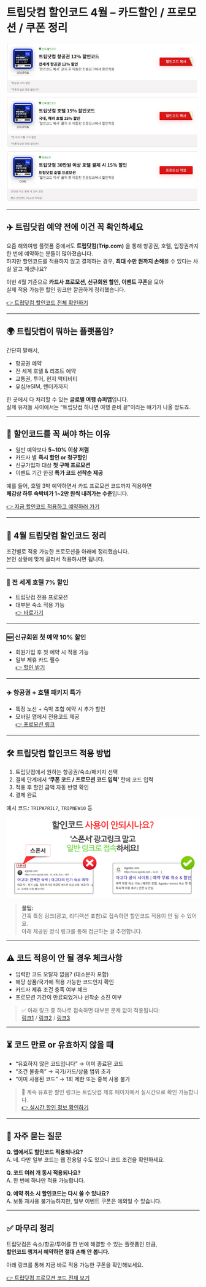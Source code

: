 # 트립닷컴 할인코드 4월 – 카드할인 / 프로모션 / 쿠폰 정리

[![트립닷컴 프로모션 배너](https://github.com/promocode-hub/trip-com-promocode/blob/main/tripcom.JPG?raw=true)](http://app.ac/hqpbu7203)

---

## ✈️ 트립닷컴 예약 전에 이건 꼭 확인하세요

요즘 해외여행 플랫폼 중에서도 **트립닷컴(Trip.com)** 을 통해 항공권, 호텔, 입장권까지 한 번에 예약하는 분들이 많아졌습니다.  
하지만 할인코드를 적용하지 않고 결제하는 경우, **최대 수만 원까지 손해**볼 수 있다는 사실 알고 계셨나요?

이번 4월 기준으로 **카드사 프로모션, 신규회원 할인, 이벤트 쿠폰**을 모아  
실제 적용 가능한 할인 링크만 깔끔하게 정리했습니다.

[👉 트립닷컴 할인코드 전체 확인하기](http://app.ac/1qpbu7273)

---

## 🌍 트립닷컴이 뭐하는 플랫폼임?

간단히 말해서,
- 항공권 예약  
- 전 세계 호텔 & 리조트 예약  
- 교통권, 투어, 현지 액티비티  
- 유심/eSIM, 렌터카까지

한 곳에서 다 처리할 수 있는 **글로벌 여행 슈퍼앱**입니다.  
실제 유저들 사이에서는 “트립닷컴 하나면 여행 준비 끝”이라는 얘기가 나올 정도죠.

---

## 💸 할인코드를 꼭 써야 하는 이유

- 일반 예약보다 **5~10% 이상 저렴**
- 카드사 별 **즉시 할인 or 청구할인**
- 신규가입자 대상 **첫 구매 프로모션**
- 이벤트 기간 한정 **특가 코드 선착순 제공**

예를 들어, 호텔 3박 예약하면서 카드 프로모션 코드까지 적용하면  
**체감상 하루 숙박비가 1~2만 원씩 내려가는 수준**입니다.

[👉 지금 할인코드 적용하고 예약하러 가기](http://app.ac/1bM3nJl33)

---

## 🧾 4월 트립닷컴 할인코드 정리

조건별로 적용 가능한 프로모션을 아래에 정리했습니다.  
본인 상황에 맞게 골라서 적용하시면 됩니다.

---

### 🎫 전 세계 호텔 7% 할인
- 트립닷컴 전용 프로모션  
- 대부분 숙소 적용 가능  
[👉 바로가기](http://app.ac/hqpbu7203)

---

### 🆕 신규회원 첫 예약 10% 할인
- 회원가입 후 첫 예약 시 적용 가능  
- 일부 제휴 카드 필수  
[👉 할인 받기](http://app.ac/1qpbu7273)

---

### ✈️ 항공권 + 호텔 패키지 특가
- 특정 노선 + 숙박 조합 예약 시 추가 할인  
- 모바일 앱에서 전용코드 제공  
[👉 프로모션 링크](http://app.ac/1bM3nJl33)

---

## 🛠️ 트립닷컴 할인코드 적용 방법

1. 트립닷컴에서 원하는 항공권/숙소/패키지 선택  
2. 결제 단계에서 **‘쿠폰 코드 / 프로모션 코드 입력’** 란에 코드 입력  
3. 적용 후 할인 금액 자동 반영 확인  
4. 결제 완료

예시 코드: `TRIPAPRIL7`, `TRIPNEW10` 등

[![할인코드 사용 가이드](https://github.com/promocode-hub/klook-promocode/blob/main/guide-banner.png?raw=true)](http://app.ac/hqpbu7203)

> **꿀팁:**  
> 간혹 특정 링크(광고, 리디렉션 포함)로 접속하면 할인코드 적용이 안 될 수 있어요.  
> 아래 제공된 정식 링크를 통해 접근하는 걸 추천합니다.

---

## ⚠️ 코드 적용이 안 될 경우 체크사항

- 입력한 코드 오탈자 없음? (대소문자 포함)  
- 해당 상품/국가에 적용 가능한 코드인지 확인  
- 카드사 제휴 조건 충족 여부 체크  
- 프로모션 기간이 만료되었거나 선착순 소진 여부

> ✅ 아래 링크 중 하나로 접속하면 대부분 문제 없이 적용됩니다:  
> [링크1](http://app.ac/hqpbu7203) / [링크2](http://app.ac/1qpbu7273) / [링크3](http://app.ac/1bM3nJl33)

---

## ⏳ 코드 만료 or 유효하지 않을 때

- “유효하지 않은 코드입니다” → 이미 종료된 코드  
- “조건 불충족” → 국가/카드/상품 범위 초과  
- “이미 사용된 코드” → 1회 제한 또는 중복 사용 불가

> 🔄 계속 유효한 할인 링크는 트립닷컴 제휴 페이지에서 실시간으로 확인 가능합니다.  
> [👉 실시간 할인 정보 확인하기](http://app.ac/1qpbu7273)

---

## 🙋 자주 묻는 질문

**Q. 앱에서도 할인코드 적용되나요?**  
A. 네. 다만 일부 코드는 웹 전용일 수도 있으니 코드 조건을 확인하세요.

**Q. 코드 여러 개 동시 적용되나요?**  
A. 한 번에 하나만 적용 가능합니다.

**Q. 예약 취소 시 할인코드는 다시 쓸 수 있나요?**  
A. 보통 재사용 불가능하지만, 일부 이벤트 쿠폰은 예외일 수 있습니다.

---

## ✅ 마무리 정리

트립닷컴은 숙소/항공/투어를 한 번에 해결할 수 있는 플랫폼인 만큼,  
**할인코드 챙겨서 예약하면 절대 손해 안 봅니다.**

아래 링크를 통해 지금 바로 적용 가능한 쿠폰을 확인해보세요.

[👉 트립닷컴 프로모션 코드 전체 보기](http://app.ac/hqpbu7203)
